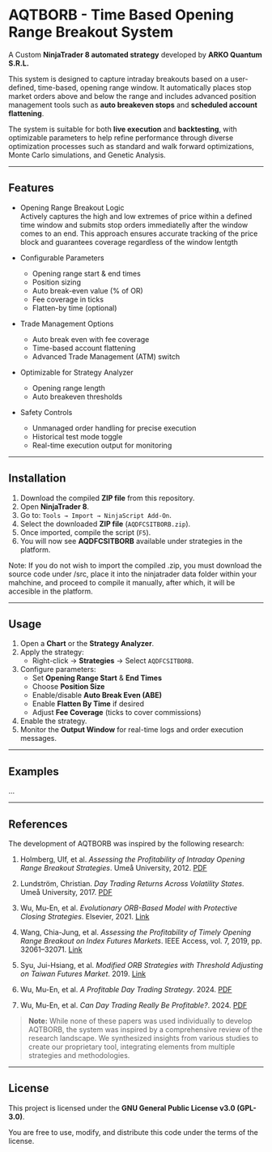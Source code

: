 # AQTBORB - Time Based Opening Range Breakout System

A Custom **NinjaTrader 8 automated strategy** developed by **ARKO Quantum S.R.L.**  

This system is designed to capture intraday breakouts based on a user-defined, time-based, opening range window. It automatically places stop market orders above and below the range and includes advanced position management tools such as **auto breakeven stops** and **scheduled account flattening**.  

The system is suitable for both **live execution** and **backtesting**, with optimizable parameters to help refine performance through diverse optimization processes such as standard and walk forward optimizations, Monte Carlo simulations, and Genetic Analysis.

---

## Features
- Opening Range Breakout Logic  
  Actively captures the high and low extremes of price within a defined time window and submits stop orders immediatelly after the window comes to an end. This approach ensures accurate tracking of the price block and guarantees coverage regardless of the window lentgth  

- Configurable Parameters  
  - Opening range start & end times  
  - Position sizing  
  - Auto break-even value (% of OR)  
  - Fee coverage in ticks  
  - Flatten-by time (optional)  

- Trade Management Options  
  - Auto break even with fee coverage  
  - Time-based account flattening  
  - Advanced Trade Management (ATM) switch  

- Optimizable for Strategy Analyzer  
  - Opening range length  
  - Auto breakeven thresholds  

- Safety Controls  
  - Unmanaged order handling for precise execution  
  - Historical test mode toggle  
  - Real-time execution output for monitoring  

---

## Installation
1. Download the compiled **ZIP file** from this repository.  
2. Open **NinjaTrader 8**.  
3. Go to: `Tools → Import → NinjaScript Add-On`.  
4. Select the downloaded **ZIP file** (`AQDFCSITBORB.zip`).  
5. Once imported, compile the script (`F5`).  
6. You will now see **AQDFCSITBORB** available under strategies in the platform.

Note: If you do not wish to import the compiled .zip, you must download the source code under /src, place it into the ninjatrader data folder within your mahchine, and proceed to compile it manually, after which, it will be accesible in the platform.

---

## Usage
1. Open a **Chart** or the **Strategy Analyzer**.  
2. Apply the strategy:  
   - Right-click → **Strategies** → Select `AQDFCSITBORB`.
3. Configure parameters:  
   - Set **Opening Range Start** & **End Times**  
   - Choose **Position Size**  
   - Enable/disable **Auto Break Even (ABE)**  
   - Enable **Flatten By Time** if desired  
   - Adjust **Fee Coverage** (ticks to cover commissions)  
4. Enable the strategy.  
5. Monitor the **Output Window** for real-time logs and order execution messages.  

---

## Examples

...

---

## References

The development of AQTBORB was inspired by the following research:

1. Holmberg, Ulf, et al. *Assessing the Profitability of Intraday Opening Range Breakout Strategies*. Umeå University, 2012. [PDF](https://umu.diva-portal.org/smash/record.jsf?pid=diva2%3A553015)

2. Lundström, Christian. *Day Trading Returns Across Volatility States*. Umeå University, 2017. [PDF](https://www.diva-portal.org/smash/get/diva2%3A732318/FULLTEXT02.pdf)

3. Wu, Mu-En, et al. *Evolutionary ORB-Based Model with Protective Closing Strategies*. Elsevier, 2021. [Link](https://www.sciencedirect.com/science/article/pii/S0950705121000320)

4. Wang, Chia-Jung, et al. *Assessing the Profitability of Timely Opening Range Breakout on Index Futures Markets*. IEEE Access, vol. 7, 2019, pp. 32061–32071. [Link](https://ntut.elsevierpure.com/en/publications/assessing-the-profitability-of-timely-opening-range-breakout-on-i)

5. Syu, Jui-Hsiang, et al. *Modified ORB Strategies with Threshold Adjusting on Taiwan Futures Market*. 2019. [Link](https://www.researchgate.net/publication/334427771_Modified_ORB_Strategies_with_Threshold_Adjusting_on_Taiwan_Futures_Market)

6. Wu, Mu-En, et al. *A Profitable Day Trading Strategy*. 2024. [PDF](https://papers.ssrn.com/sol3/Delivery.cfm/4729284.pdf?abstractid=4729284&mirid=1)

7. Wu, Mu-En, et al. *Can Day Trading Really Be Profitable?*. 2024. [PDF](https://papers.ssrn.com/sol3/Delivery.cfm/SSRN_ID2488539_code1009018.pdf?abstractid=2488539&mirid=1)

> **Note:** While none of these papers was used individually to develop AQTBORB, the system was inspired by a comprehensive review of the research landscape. We synthesized insights from various studies to create our proprietary tool, integrating elements from multiple strategies and methodologies.

---

## License
This project is licensed under the **GNU General Public License v3.0 (GPL-3.0)**.  

You are free to use, modify, and distribute this code under the terms of the license.  
